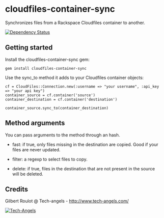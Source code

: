 # cloudfiles-container-sync

  Synchronizes files from a Rackspace Cloudfiles container to another.
  
  [![Dependency Status][2]][1]
  
  [1]: https://gemnasium.com/tech-angels/cloudfiles-container-sync
  [2]: https://gemnasium.com/tech-angels/cloudfiles-container-sync.png

## Getting started

Install the cloudfiles-container-sync gem:

    gem install cloudfiles-container-sync

Use the sync_to method it adds to your Cloudfiles container objects:

    cf = CloudFiles::Connection.new(:username => "your username", :api_key => "your api key")
    container_source = cf.container('source')
    container_destination = cf.container('destination')

    container_source.sync_to(container_destination)


## Method arguments

You can pass arguments to the method through an hash.

- fast: if true, only files missing in the destination are copied. Good if your files are never updated.

- filter: a regexp to select files to copy.

- delete: if true, files in the destination that are not present in the source will be deleted.


## Credits

  Gilbert Roulot @ Tech-angels - http://www.tech-angels.com/
  
  [![Tech-Angels](http://media.tumblr.com/tumblr_m5ay3bQiER1qa44ov.png)](http://www.tech-angels.com)


